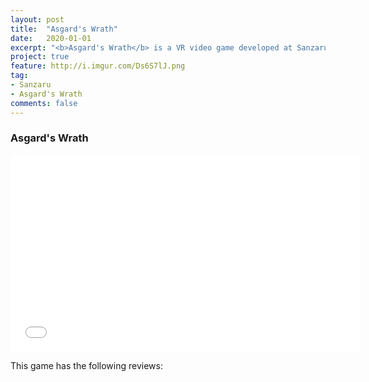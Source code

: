 ```yaml
---
layout: post
title:  "Asgard's Wrath"
date:   2020-01-01
excerpt: "<b>Asgard's Wrath</b> is a VR video game developed at Sanzaru Games"
project: true
feature: http://i.imgur.com/Ds6S7lJ.png
tag:
- Sanzaru
- Asgard's Wrath
comments: false
---
```


### Asgard's Wrath

<iframe width="560" height="315" src="//www.youtube.com/embed/d5a4nWtbVyY"  frameborder="0"> </iframe>

This game has the following reviews:
